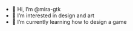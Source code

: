 - 👋 Hi, I’m @mira-gtk
- 👀 I’m interested in design and art
- 🌱 I’m currently learning how to design a game

<!---
mira-gtk/mira-gtk is a ✨ special ✨ repository because its `README.md` (this file) appears on your GitHub profile.
You can click the Preview link to take a look at your changes.
--->
